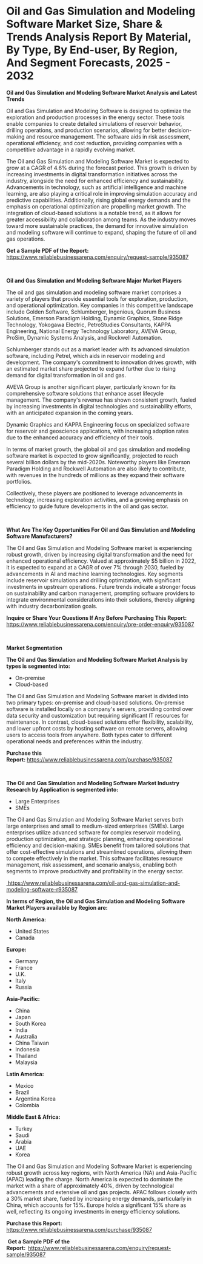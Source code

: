 <p><h1>Oil and Gas Simulation and Modeling Software Market Size, Share & Trends Analysis Report By Material, By Type, By End-user, By Region, And Segment Forecasts, 2025 - 2032</h1></p><p><strong>Oil and Gas Simulation and Modeling Software Market Analysis and Latest Trends</strong></p>
<p><p>Oil and Gas Simulation and Modeling Software is designed to optimize the exploration and production processes in the energy sector. These tools enable companies to create detailed simulations of reservoir behavior, drilling operations, and production scenarios, allowing for better decision-making and resource management. The software aids in risk assessment, operational efficiency, and cost reduction, providing companies with a competitive advantage in a rapidly evolving market.</p><p>The Oil and Gas Simulation and Modeling Software Market is expected to grow at a CAGR of 4.6% during the forecast period. This growth is driven by increasing investments in digital transformation initiatives across the industry, alongside the need for enhanced efficiency and sustainability. Advancements in technology, such as artificial intelligence and machine learning, are also playing a critical role in improving simulation accuracy and predictive capabilities. Additionally, rising global energy demands and the emphasis on operational optimization are propelling market growth. The integration of cloud-based solutions is a notable trend, as it allows for greater accessibility and collaboration among teams. As the industry moves toward more sustainable practices, the demand for innovative simulation and modeling software will continue to expand, shaping the future of oil and gas operations.</p></p>
<p><strong>Get a Sample PDF of the Report:&nbsp;</strong> <a href="https://www.reliablebusinessarena.com/enquiry/request-sample/935087?utm_campaign=1891&utm_medium=2&utm_source=Github&utm_content=ia&utm_term=18042025&utm_id=oil-and-gas-simulation-and-modeling-software">https://www.reliablebusinessarena.com/enquiry/request-sample/935087</a></p>
<p>&nbsp;</p>
<p><strong>Oil and Gas Simulation and Modeling Software Major Market Players</strong></p>
<p><p>The oil and gas simulation and modeling software market comprises a variety of players that provide essential tools for exploration, production, and operational optimization. Key companies in this competitive landscape include Golden Software, Schlumberger, Ingenious, Quorum Business Solutions, Emerson Paradigm Holding, Dynamic Graphics, Stone Ridge Technology, Yokogawa Electric, PetroStudies Consultants, KAPPA Engineering, National Energy Technology Laboratory, AVEVA Group, ProSim, Dynamic Systems Analysis, and Rockwell Automation.</p><p>Schlumberger stands out as a market leader with its advanced simulation software, including Petrel, which aids in reservoir modeling and development. The company's commitment to innovation drives growth, with an estimated market share projected to expand further due to rising demand for digital transformation in oil and gas.</p><p>AVEVA Group is another significant player, particularly known for its comprehensive software solutions that enhance asset lifecycle management. The company's revenue has shown consistent growth, fueled by increasing investments in digital technologies and sustainability efforts, with an anticipated expansion in the coming years.</p><p>Dynamic Graphics and KAPPA Engineering focus on specialized software for reservoir and geoscience applications, with increasing adoption rates due to the enhanced accuracy and efficiency of their tools.</p><p>In terms of market growth, the global oil and gas simulation and modeling software market is expected to grow significantly, projected to reach several billion dollars by the mid-2020s. Noteworthy players like Emerson Paradigm Holding and Rockwell Automation are also likely to contribute, with revenues in the hundreds of millions as they expand their software portfolios.</p><p>Collectively, these players are positioned to leverage advancements in technology, increasing exploration activities, and a growing emphasis on efficiency to guide future developments in the oil and gas sector.</p></p>
<p>&nbsp;</p>
<p><strong>What Are The Key Opportunities For Oil and Gas Simulation and Modeling Software Manufacturers?</strong></p>
<p><p>The Oil and Gas Simulation and Modeling Software market is experiencing robust growth, driven by increasing digital transformation and the need for enhanced operational efficiency. Valued at approximately $5 billion in 2022, it is expected to expand at a CAGR of over 7% through 2030, fueled by advancements in AI and machine learning technologies. Key segments include reservoir simulations and drilling optimization, with significant investments in upstream operations. Future trends indicate a stronger focus on sustainability and carbon management, prompting software providers to integrate environmental considerations into their solutions, thereby aligning with industry decarbonization goals.</p></p>
<p><strong>Inquire or Share Your Questions If Any Before Purchasing This Report:</strong> <a href="https://www.reliablebusinessarena.com/enquiry/pre-order-enquiry/935087?utm_campaign=1891&utm_medium=2&utm_source=Github&utm_content=ia&utm_term=18042025&utm_id=oil-and-gas-simulation-and-modeling-software">https://www.reliablebusinessarena.com/enquiry/pre-order-enquiry/935087</a></p>
<p>&nbsp;</p>
<p><strong>Market Segmentation</strong></p>
<p><strong>The Oil and Gas Simulation and Modeling Software Market Analysis by types is segmented into:</strong></p>
<p><ul><li>On-premise</li><li>Cloud-based</li></ul></p>
<p><p>The Oil and Gas Simulation and Modeling Software market is divided into two primary types: on-premise and cloud-based solutions. On-premise software is installed locally on a company's servers, providing control over data security and customization but requiring significant IT resources for maintenance. In contrast, cloud-based solutions offer flexibility, scalability, and lower upfront costs by hosting software on remote servers, allowing users to access tools from anywhere. Both types cater to different operational needs and preferences within the industry.</p></p>
<p><strong>Purchase this Report:&nbsp;</strong><a href="https://www.reliablebusinessarena.com/purchase/935087?utm_campaign=1891&utm_medium=2&utm_source=Github&utm_content=ia&utm_term=18042025&utm_id=oil-and-gas-simulation-and-modeling-software">https://www.reliablebusinessarena.com/purchase/935087</a></p>
<p>&nbsp;</p>
<p><strong>The Oil and Gas Simulation and Modeling Software Market Industry Research by Application is segmented into:</strong></p>
<p><ul><li>Large Enterprises</li><li>SMEs</li></ul></p>
<p><p>The Oil and Gas Simulation and Modeling Software Market serves both large enterprises and small to medium-sized enterprises (SMEs). Large enterprises utilize advanced software for complex reservoir modeling, production optimization, and strategic planning, enhancing operational efficiency and decision-making. SMEs benefit from tailored solutions that offer cost-effective simulations and streamlined operations, allowing them to compete effectively in the market. This software facilitates resource management, risk assessment, and scenario analysis, enabling both segments to improve productivity and profitability in the energy sector.</p></p>
<p><a href="https://www.reliablebusinessarena.com/oil-and-gas-simulation-and-modeling-software-r935087?utm_campaign=1891&utm_medium=2&utm_source=Github&utm_content=ia&utm_term=18042025&utm_id=oil-and-gas-simulation-and-modeling-software">&nbsp;https://www.reliablebusinessarena.com/oil-and-gas-simulation-and-modeling-software-r935087</a></p>
<p><strong>In terms of Region, the Oil and Gas Simulation and Modeling Software Market Players available by Region are:</strong></p>
<p>
    <p> <strong> North America: </strong>
        <ul>
            <li>United States</li>
            <li>Canada</li>
        </ul>
        </p> 
    <p> <strong> Europe: </strong>
        <ul>
            <li>Germany</li>
            <li>France</li>
            <li>U.K.</li>
            <li>Italy</li>
            <li>Russia</li>
        </ul>
        </p> 
    <p> <strong> Asia-Pacific: </strong>
        <ul>
            <li>China</li>
            <li>Japan</li>
            <li>South Korea</li>
            <li>India</li>
            <li>Australia</li>
            <li>China Taiwan</li>
            <li>Indonesia</li>
            <li>Thailand</li>
            <li>Malaysia</li>
        </ul>
        </p> 
    <p> <strong> Latin America: </strong>
        <ul>
            <li>Mexico</li>
            <li>Brazil</li>
            <li>Argentina Korea</li>
            <li>Colombia</li>
        </ul>
        </p> 
    <p> <strong> Middle East & Africa: </strong>
        <ul>
            <li>Turkey</li>
            <li>Saudi</li>
            <li>Arabia</li>
            <li>UAE</li>
            <li>Korea</li>
        </ul>
    </p>
    </p>
<p><p>The Oil and Gas Simulation and Modeling Software Market is experiencing robust growth across key regions, with North America (NA) and Asia-Pacific (APAC) leading the charge. North America is expected to dominate the market with a share of approximately 40%, driven by technological advancements and extensive oil and gas projects. APAC follows closely with a 30% market share, fueled by increasing energy demands, particularly in China, which accounts for 15%. Europe holds a significant 15% share as well, reflecting its ongoing investments in energy efficiency solutions.</p></p>
<p><strong>Purchase this Report: </strong><a href="https://www.reliablebusinessarena.com/purchase/935087?utm_campaign=1891&utm_medium=2&utm_source=Github&utm_content=ia&utm_term=18042025&utm_id=oil-and-gas-simulation-and-modeling-software">https://www.reliablebusinessarena.com/purchase/935087</a></p>
<p>&nbsp;<strong>Get a Sample PDF of the Report:&nbsp;&nbsp;</strong><a href="https://www.reliablebusinessarena.com/enquiry/request-sample/935087?utm_campaign=1891&utm_medium=2&utm_source=Github&utm_content=ia&utm_term=18042025&utm_id=oil-and-gas-simulation-and-modeling-software">https://www.reliablebusinessarena.com/enquiry/request-sample/935087</a></p>
<p><strong></strong></p>
<p><p></p><p></p><p></p></p>